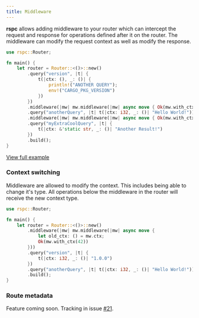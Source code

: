```yaml
---
title: Middleware
---
```


**rspc** allows adding middleware to your router which can intercept the request and response for operations defined after it on the router. The middleware can modify the request context as well as modify the response.

```rust
use rspc::Router;

fn main() {
    let router = Router::<()>::new()
        .query("version", |t| {
            t(|ctx: (), _: ()| {
                println!("ANOTHER QUERY");
                env!("CARGO_PKG_VERSION")
            })
        })
        .middleware(|mw| mw.middleware(|mw| async move { Ok(mw.with_ctx(42)) }))
        .query("anotherQuery", |t| t(|ctx: i32, _: ()| "Hello World!"))
        .middleware(|mw| mw.middleware(|mw| async move { Ok(mw.with_ctx("Hello World")) }))
        .query("myExtraCoolQuery", |t| {
            t(|ctx: &'static str, _: ()| "Another Result!")
        })
        .build();
}
```

[View full example](https://github.com/oscartbeaumont/rspc/blob/main/examples/middleware.rs)

### Context switching

Middleware are allowed to modify the context. This includes being able to change it's type. All operations below the middleware in the router will receive the new context type.

```rust
use rspc::Router;

fn main() {
    let router = Router::<()>::new()
        .middleware(|mw| mw.middleware(|mw| async move {
            let old_ctx: () = mw.ctx;
            Ok(mw.with_ctx(42))
        }))
        .query("version", |t| {
            t(|ctx: i32, _: ()| "1.0.0")
        })
        .query("anotherQuery", |t| t(|ctx: i32, _: ()| "Hello World!"))
        .build();
}
```

### Route metadata

Feature coming soon. Tracking in issue [#21](https://github.com/oscartbeaumont/rspc/issues/21).